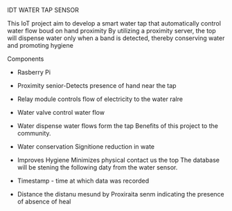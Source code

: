 IDT WATER TAP SENSOR

This IoT project aim to develop a smart water tap that automatically control water flow boud on hand proximity By utilizing a proximity server, the top will dispense water only when a band is detected, thereby conserving water and promoting hygiene

Components

* Rasberry Pi

* Proximity senior-Detects presence of hand near the tap

* Relay module controls flow of electricity to the water ralre

* Water valve control water flow

* Water dispense water flows form the tap Benefits of this project to the community.

* Water conservation Signitione reduction in wate

* Improves Hygiene Minimizes physical contact us the top The database will be stening the following daty from the water sensor.

* Timestamp - time at which data was recorded

* Distance the distanu mesund by Proxiraita senm indicating the presence of absence of heal